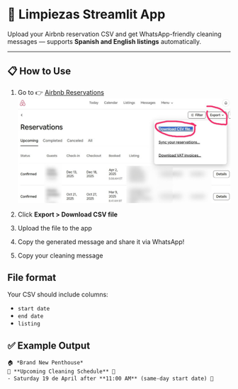# 🧼 Limpiezas Streamlit App

Upload your Airbnb reservation CSV and get WhatsApp-friendly cleaning messages — supports **Spanish and English listings** automatically.

---

## 📋 How to Use

1. Go to 👉 [Airbnb Reservations](https://www.airbnb.com/hosting/reservations)
![alt text](image.png)
2. Click **Export > Download CSV file**
3. Upload the file to the app
4. Copy the generated message and share it via WhatsApp!

3. Copy your cleaning message

## File format

Your CSV should include columns:
- `start date`
- `end date`
- `listing`


## ✅ Example Output

```text
🏠 *Brand New Penthouse*
🌟 **Upcoming Cleaning Schedule** 🌟
- Saturday 19 de April after **11:00 AM** (same-day start date) 🔴

